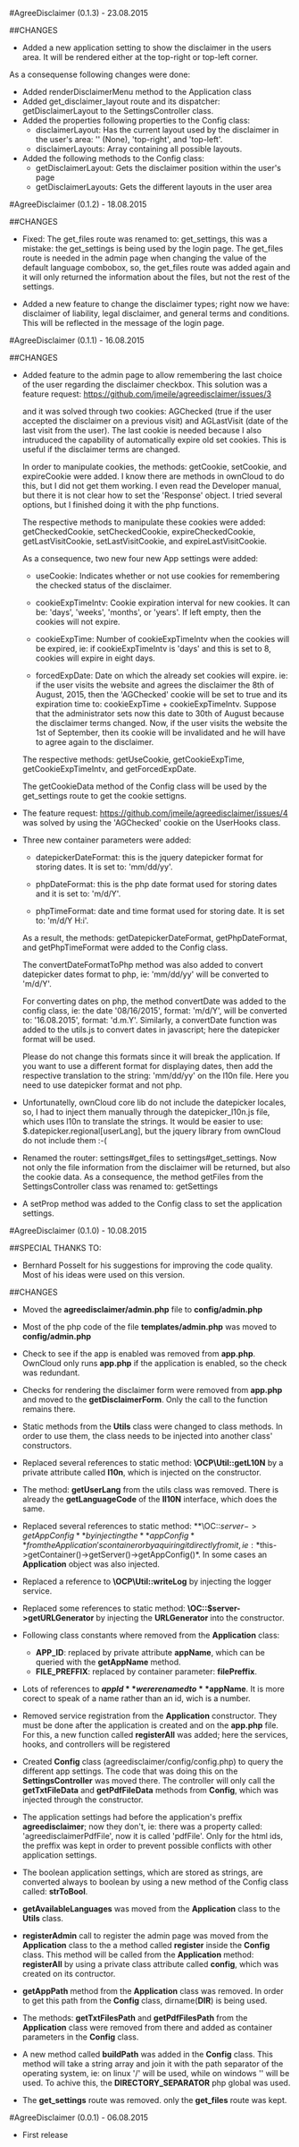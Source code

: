 #AgreeDisclaimer (0.1.3) - 23.08.2015

##CHANGES
* Added a new application setting to show the disclaimer in the users area. It
  will be rendered either at the top-right or top-left corner.

As a consequense following changes were done:
* Added renderDisclaimerMenu method to the Application class
* Added get_disclaimer_layout route and its dispatcher: getDisclaimerLayout to
  the SettingsController class.
* Added the properties following properties to the Config class:
  - disclaimerLayout: Has the current layout used by the disclaimer in the
    user's area: '' (None), 'top-right', and 'top-left'.
  - disclaimerLayouts: Array containing all possible layouts.
* Added the following methods to the Config class:
  - getDisclaimerLayout: Gets the disclaimer position within the user's page
  - getDisclaimerLayouts: Gets the different layouts in the user area

#AgreeDisclaimer (0.1.2) - 18.08.2015

##CHANGES
* Fixed: The get_files route was renamed to: get_settings, this was a mistake:
  the get_settings is being used by the login page. The get_files route is
  needed in the admin page when changing the value of the default language
  combobox, so, the get_files route was added again and it will only returned
  the information about the files, but not the rest of the settings.

* Added a new feature to change the disclaimer types; right now we have:
  disclaimer of liability, legal disclaimer, and general terms and conditions.
  This will be reflected in the message of the login page.

#AgreeDisclaimer (0.1.1) - 16.08.2015

##CHANGES
* Added feature to the admin page to allow remembering the last choice of the
  user regarding the disclaimer checkbox. This solution was a feature request:
  https://github.com/jmeile/agreedisclaimer/issues/3

  and it was solved through two cookies: AGChecked (true if the user accepted
  the disclaimer on a previous visit) and AGLastVisit (date of the last visit
  from the user). The last cookie is needed because I also intruduced the
  capability of automatically expire old set cookies. This is useful if the
  disclaimer terms are changed.

  In order to manipulate cookies, the methods: getCookie, setCookie, and
  expireCookie were added. I know there are methods in ownCloud to do this, but
  I did not get them working. I even read the Developer manual, but there it is
  not clear how to set the 'Response' object. I tried several options, but I
  finished doing it with the php functions.

  The respective methods to manipulate these cookies were added:
  getCheckedCookie, setCheckedCookie, expireCheckedCookie, getLastVisitCookie,
  setLastVisitCookie, and expireLastVisitCookie.

  As a consequence, two new four new App settings were added:

  * useCookie: Indicates whether or not use cookies for remembering the checked
    status of the disclaimer.

  * cookieExpTimeIntv: Cookie expiration interval for new cookies. It can be:
    'days', 'weeks', 'months', or 'years'. If left empty, then the cookies will
    not expire.

  * cookieExpTime: Number of cookieExpTimeIntv when the cookies will be expired,
    ie: if cookieExpTimeIntv is 'days' and this is set to 8, cookies will expire
    in eight days.

  * forcedExpDate: Date on which the already set cookies will expire. ie: if the
    user visits the website and agrees the disclaimer the 8th of August, 2015,
    then the 'AGChecked' cookie will be set to true and its expiration time to:
    cookieExpTime + cookieExpTimeIntv. Suppose that the administrator sets now
    this date to 30th of August because the disclaimer terms changed. Now, if
    the user visits the website the 1st of September, then its cookie will be
    invalidated and he will have to agree again to the disclaimer.

  The respective methods: getUseCookie, getCookieExpTime, getCookieExpTimeIntv,
  and getForcedExpDate.

  The getCookieData method of the Config class will be used by the get_settings
  route to get the cookie settigns.

* The feature request: https://github.com/jmeile/agreedisclaimer/issues/4
  was solved by using the 'AGChecked' cookie on the UserHooks class.

* Three new container parameters were added:
  
  * datepickerDateFormat: this is the jquery datepicker format for storing
    dates. It is set to: 'mm/dd/yy'.
  
  * phpDateFormat: this is the php date format used for storing dates and it is
    set to: 'm/d/Y'.
  
  * phpTimeFormat: date and time format used for storing date. It is set to:
    'm/d/Y H:i'.

  As a result, the methods: getDatepickerDateFormat, getPhpDateFormat, and
  getPhpTimeFormat were added to the Config class.

  The convertDateFormatToPhp method was also added to convert datepicker dates
  format to php, ie: 'mm/dd/yy' will be converted to 'm/d/Y'.

  For converting dates on php, the method convertDate was added to the config
  class, ie: the date '08/16/2015', format: 'm/d/Y', will be converted to:
  '16.08.2015', format: 'd.m.Y'. Similarly, a convertDate function was added to
  the utils.js to convert dates in javascript; here the datepicker format will
  be used.

  Please do not change this formats since it will break the application. If you
  want to use a different format for displaying dates, then add the respective
  translation to the string: 'mm/dd/yy' on the l10n file. Here you need to use
  datepicker format and not php.

* Unfortunatelly, ownCloud core lib do not include the datepicker locales, so, I
  had to inject them manually through the datepicker_l10n.js file, which uses
  l10n to translate the strings. It would be easier to use:
  $.datepicker.regional[userLang], but the jquery library from ownCloud do not
  include them :-(

* Renamed the router: settings#get_files to settings#get_settings. Now not only
  the file information from the disclaimer will be returned, but also the cookie
  data. As a consequence, the method getFiles from the SettingsController class
  was renamed to: getSettings

* A setProp method was added to the Config class to set the application
  settings.

#AgreeDisclaimer (0.1.0) - 10.08.2015

##SPECIAL THANKS TO:
* Bernhard Posselt for his suggestions for improving the code quality. Most of
  his ideas were used on this version.

##CHANGES
* Moved the **agreedisclaimer/admin.php** file to **config/admin.php**

* Most of the php code of the file **templates/admin.php** was moved to
  **config/admin.php**

* Check to see if the app is enabled was removed from **app.php**. OwnCloud only
  runs **app.php** if the application is enabled, so the check was redundant.

* Checks for rendering the disclaimer form were removed from **app.php** and
  moved to the **getDisclaimerForm**. Only the call to the function remains
  there.

* Static methods from the **Utils** class were changed to class methods. In
  order to use them, the class needs to be injected into another class'
  constructors.

* Replaced several references to static method: **\OCP\Util::getL10N** by a
  private attribute called **l10n**, which is injected on the constructor.

* The method: **getUserLang** from the utils class was removed. There is already
  the **getLanguageCode** of the **Il10N** interface, which does the same.

* Replaced several references to static method: **\OC::$server->getAppConfig**
  by injecting the **appConfig** from the Application's container or by aquiring
  it directly from it, ie: *$this->getContainer()->getServer()->getAppConfig()*.
  In some cases an **Application** object was also injected.

* Replaced a reference to **\OCP\Util::writeLog** by injecting the logger
  service. 

* Replaced some references to static method: **\OC::$server->getURLGenerator**
  by injecting the **URLGenerator** into the constructor.

* Following class constants where removed from the **Application** class:
  - **APP_ID**: replaced by private attribute **appName**, which can be queried
    with the **getAppName** method.
  - **FILE_PREFFIX**: replaced by container parameter: **filePreffix**.

* Lots of references to **$appId** were renamed to **$appName**. It is more
  corect to speak of a name rather than an id, wich is a number.

* Removed service registration from the **Application** constructor. They must
  be done after the application is created and on the **app.php** file. For
  this, a new function called **registerAll** was added; here the services,
  hooks, and controllers will be registered

* Created **Config** class (agreedisclaimer/config/config.php) to query the
  different app settings. The code that was doing this on the
  **SettingsController** was moved there. The controller will only call the
  **getTxtFileData** and **getPdfFileData** methods from **Config**, which was
  injected through the constructor.

* The application settings had before the application's preffix
  **agreedisclaimer**; now they don't, ie: there was a property called:
  'agreedisclaimerPdfFile', now it is called 'pdfFile'. Only for the html ids,
  the preffix was kept in order to prevent possible conflicts with other
  application settings.

* The boolean application settings, which are stored as strings, are converted
  always to boolean by using a new method of the Config class called:
  **strToBool**.

* **getAvailableLanguages** was moved from the **Application** class to the
  **Utils** class.

* **registerAdmin** call to register the admin page was moved from the
  **Application** class to the a method called **register** inside the
  **Config** class. This method will be called from the **Application** method:
  **registerAll** by using a private class attribute called **config**, which
  was created on its contructor.

* **getAppPath** method from the **Application** class was removed. In order to
  get this path from the **Config** class, dirname(__DIR__) is being used.

* The methods: **getTxtFilesPath** and **getPdfFilesPath** from the
  **Application** class were removed from there and added as container
  parameters in the **Config**  class.

* A new method called **buildPath** was added in the **Config** class.
  This method will take a string array and join it with the path separator of
  the operating system, ie: on linux '/' will be used, while on windows '\' will
  be used. To achive this, the **DIRECTORY_SEPARATOR** php global was used.

* The **get_settings** route was removed. only the **get_files** route was kept.

#AgreeDisclaimer (0.0.1) - 06.08.2015
* First release
